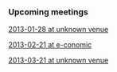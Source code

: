 <div class="upcoming-meetings">
	<h3>Upcoming meetings</h3>
	<p><a href="http://lanyrd.com/2013/copenhagenjs-special-internet-explorer-event/"><time datetime="2013-01-28T19:00">2013-01-28</time> at unknown venue</a></p>
	<p><a href="http://lanyrd.com/2013/copenhagenjs-february/"><time datetime="2013-02-21T19:00">2013-02-21</time> at e-conomic</a></p>
	<p><a href="http://lanyrd.com/2013/copenhagenjs-march/"><time datetime="2013-03-21T19:00">2013-03-21</time> at unknown venue</a></p>
</div>
